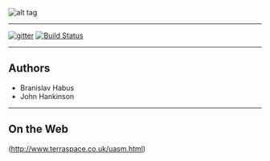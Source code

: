 ![alt tag](http://www.terraspace.co.uk/gfx/uasm.png)

---

[![gitter](https://img.shields.io/badge/gitter-join%20chat%20%E2%86%92-brightgreen.svg?style=flat-square)](https://gitter.im/john-terraspace/HJWASM)
[![Build Status](https://travis-ci.org/Terraspace/UASM.svg?branch=master)](https://travis-ci.org/Terraspace/UASM)

---

## Authors

* Branislav Habus
* John Hankinson

---

## On the Web

(http://www.terraspace.co.uk/uasm.html)
